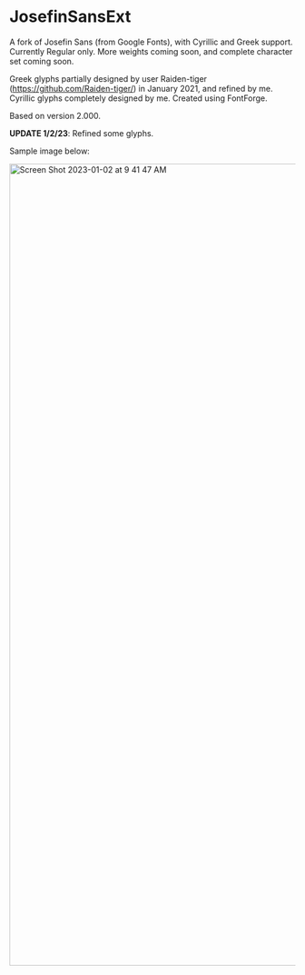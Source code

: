 # JosefinSansExt
A fork of Josefin Sans (from Google Fonts), with Cyrillic and Greek support. Currently Regular only. More weights coming soon, and complete character set coming soon.

Greek glyphs partially designed by user Raiden-tiger (https://github.com/Raiden-tiger/) in January 2021, and refined by me. Cyrillic glyphs completely designed by me. Created using FontForge.

Based on version 2.000.

**UPDATE 1/2/23**: Refined some glyphs.

Sample image below: 

<img width="1412" alt="Screen Shot 2023-01-02 at 9 41 47 AM" src="https://user-images.githubusercontent.com/88398714/210239202-e5e9318a-d72e-4d3e-8193-867215ac4a92.png">

